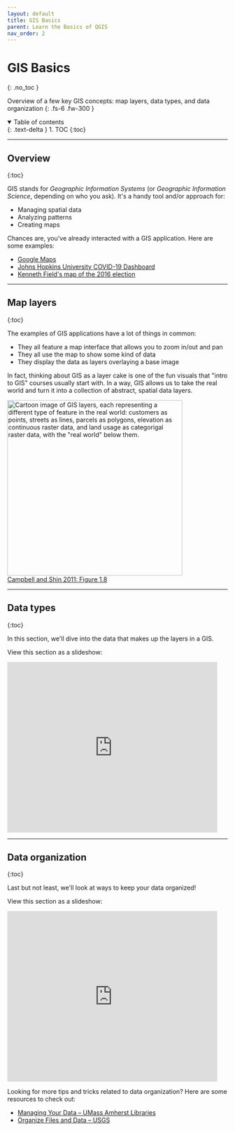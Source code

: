 ```yaml
---
layout: default
title: GIS Basics
parent: Learn the Basics of QGIS
nav_order: 2
---
```


# GIS Basics
{: .no_toc }

Overview of a few key GIS concepts: map layers, data types, and data organization
{: .fs-6 .fw-300 }

<details open markdown="block">
  <summary>
    Table of contents
  </summary>
  {: .text-delta }
1. TOC
{:toc}
</details>

---
## Overview
{:toc}

GIS stands for *Geographic Information Systems* (or *Geographic Information Science*, depending on who you ask). It's a handy tool and/or approach for:
* Managing spatial data
* Analyzing patterns
* Creating maps

Chances are, you've already interacted with a GIS application. Here are some examples:
* [Google Maps](https://www.google.com/maps)
* [Johns Hopkins University COVID-19 Dashboard](https://bit.ly/2SHStbG)
* [Kenneth Field's map of the 2016 election](http://arcg.is/5LuOb0)

---
## Map layers
{:toc}

The examples of GIS applications have a lot of things in common:
* They all feature a map interface that allows you to zoom in/out and pan
* They all use the map to show some kind of data
* They display the data as layers overlaying a base image

In fact, thinking about GIS as a layer cake is one of the fun visuals that "intro to GIS" courses usually start with. In a way, GIS allows us to take the real world and turn it into a collection of abstract, spatial data layers.

<img src='https://saylordotorg.github.io/text_essentials-of-geographic-information-systems/section_05/f2619b76bb0d1d0f74b0e8d80ba33496.jpg' width='400' alt='Cartoon image of GIS layers, each representing a different type of feature in the real world: customers as points, streets as lines, parcels as polygons, elevation as continuous raster data, and land usage as categorigal raster data, with the "real world" below them.'>
<figcaption><a href="https://saylordotorg.github.io/text_essentials-of-geographic-information-systems/s05-03-geographic-information-systems.html">Campbell and Shin 2011: Figure 1.8</a></figcaption>

---
## Data types
{:toc}

In this section, we'll dive into the data that makes up the layers in a GIS.

View this section as a slideshow:
<iframe src="https://docs.google.com/presentation/d/e/2PACX-1vRT79POVj3VxRUv4pqA8s52srop5wXF8uzz1eOakGkzV4MqmK-BjTvNnlGPGceFxqgiL4yYJD-xgvqK/embed?start=false&loop=false&delayms=3000" frameborder="0" width="480" height="389" allowfullscreen="true" mozallowfullscreen="true" webkitallowfullscreen="true"></iframe>

---
## Data organization
{:toc}

Last but not least, we'll look at ways to keep your data organized!

View this section as a slideshow:
<iframe src="https://docs.google.com/presentation/d/e/2PACX-1vRfdkL-poNvBmmj4JQKjDkAKcTadDwYnsZKx2jkZcrUwlGBZHokarGvL9PqG3J-7PuGUEOR3GXb-mCS/embed?start=false&loop=false&delayms=3000" frameborder="0" width="480" height="389" allowfullscreen="true" mozallowfullscreen="true" webkitallowfullscreen="true"></iframe>

Looking for more tips and tricks related to data organization? Here are some resources to check out:
* [Managing Your Data – UMass Amherst Libraries](https://guides.library.umass.edu/data)
* [Organize Files and Data – USGS](https://www.usgs.gov/products/data-and-tools/data-management/organize-files-and-data)
